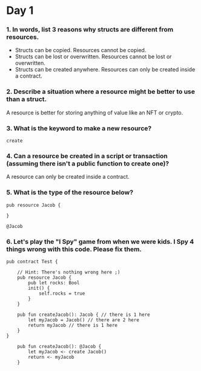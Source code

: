 # Day 1

### 1. In words, list 3 reasons why structs are different from resources.

- Structs can be copied. Resources cannot be copied.
- Structs can be lost or overwritten. Resources cannot be lost or overwritten.
- Structs can be created anywhere. Resources can only be created inside a contract.

### 2. Describe a situation where a resource might be better to use than a struct.

A resource is better for storing anything of value like an NFT or crypto.

### 3. What is the keyword to make a new resource?

`create`

### 4. Can a resource be created in a script or transaction (assuming there isn't a public function to create one)?

A resource can only be created inside a contract.

### 5. What is the type of the resource below?

```cadence
pub resource Jacob {

}
```
`@Jacob`

### 6. Let's play the "I Spy" game from when we were kids. I Spy 4 things wrong with this code. Please fix them.

```cadence
pub contract Test {

    // Hint: There's nothing wrong here ;)
    pub resource Jacob {
        pub let rocks: Bool
        init() {
            self.rocks = true
        }
    }

    pub fun createJacob(): Jacob { // there is 1 here
        let myJacob = Jacob() // there are 2 here
        return myJacob // there is 1 here
    }
}
```

```cadence
    pub fun createJacob(): @Jacob { 
        let myJacob <- create Jacob()
        return <- myJacob 
    }
```

